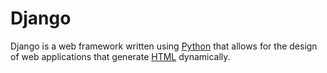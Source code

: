 # Django 
Django is a web framework written using [Python](/wiki/Python) that allows for the design of web applications that generate [HTML](/wiki/HTML) dynamically.